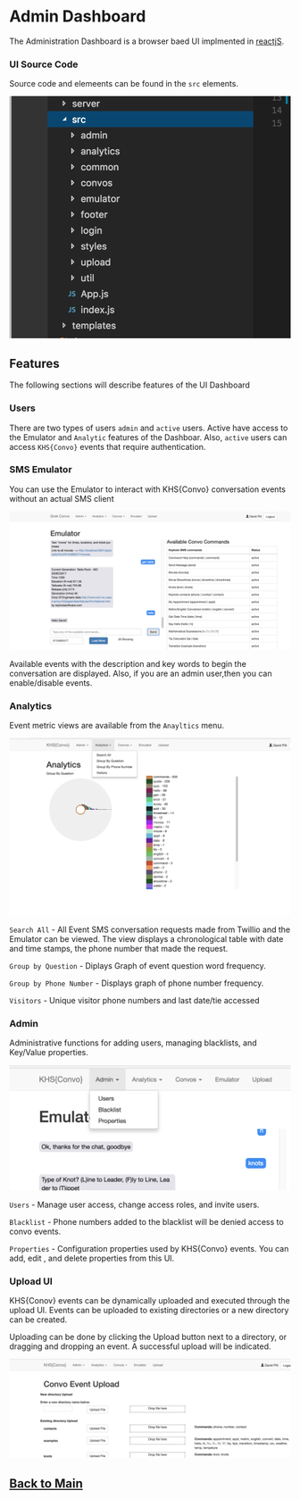 # Admin Dashboard

The Administration Dashboard is a browser baed UI implmented in [reactjS]( https://reactjs.org/). 

### UI Source Code

Source code and elemeents can be found in the `src` elements. 

![](docs/images/ui-source.png)


## Features

The following sections will describe features of the UI Dashboard 

### Users 

There are two types of users `admin` and `active` users. Active have access to the Emulator and `Analytic` features of the Dashboar. Also, `active` users can access `KHS{Convo}` events that require authentication. 

### SMS Emulator

You can use the Emulator to interact with KHS{Convo} conversation events without an actual SMS client 

![](docs/images/convo-emulator.png)

Available events with the description and key words to begin the conversation are displayed. Also, if you are an admin user,then you can enable/disable events.

### Analytics 

Event metric views are available from the `Anayltics` menu.

![](docs/images/analytics-menu.png)

`Search All` - All Event SMS conversation requests made from Twillio and the Emulator can be viewed. The view displays a chronological table with date and time stamps, the phone number that made the request. 

`Group by Question` - Diplays Graph of event question word frequency.

`Group by Phone Number` - Displays graph of phone number frequency.

`Visitors` - Unique visitor phone numbers and last date/tie accessed

### Admin 

Administrative functions for adding users, managing blacklists, and Key/Value properties.

![](docs/images/admin-menu.png)

`Users` - Manage user access, change access roles, and invite users. 

`Blacklist` - Phone numbers added to the blacklist will be denied access to convo events. 

`Properties` - Configuration properties used by KHS{Convo} events. You can add, edit , and delete properties from this UI.

### Upload UI

KHS{Conov} events can be dynamically uploaded and executed through the upload UI.  Events can be uploaded to existing directories or a new directory can be created.  

Uploading can be done by clicking the Upload button next to a directory, or dragging and dropping an event. A successful upload will be indicated. 

![](docs/images/upload-ui.png)


























## [Back to Main](/readme.md) 

